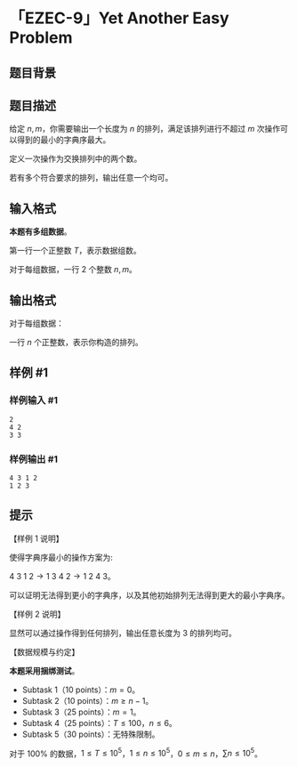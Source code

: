 # 「EZEC-9」Yet Another Easy Problem

## 题目背景



## 题目描述

给定 $n,m$，你需要输出一个长度为 $n$ 的排列，满足该排列进行不超过 $m$ 次操作可以得到的最小的字典序最大。

定义一次操作为交换排列中的两个数。

若有多个符合要求的排列，输出任意一个均可。

## 输入格式

**本题有多组数据**。

第一行一个正整数 $T$，表示数据组数。

对于每组数据，一行 $2$ 个整数 $n,m$。

## 输出格式

对于每组数据：

一行 $n$ 个正整数，表示你构造的排列。

## 样例 #1

### 样例输入 #1
```
2
4 2
3 3
```

### 样例输出 #1

```
4 3 1 2
1 2 3
```

## 提示

【样例 $1$ 说明】

使得字典序最小的操作方案为:

$4\ 3\ 1\ 2\to1\ 3\ 4\ 2\to1\ 2\ 4\ 3$。

可以证明无法得到更小的字典序，以及其他初始排列无法得到更大的最小字典序。

【样例 $2$ 说明】

显然可以通过操作得到任何排列，输出任意长度为 $3$ 的排列均可。

【数据规模与约定】

**本题采用捆绑测试**。

- Subtask 1（10 points）：$m=0$。
- Subtask 2（10 points）：$m\ge n-1$。
- Subtask 3（25 points）：$m=1$。
- Subtask 4（25 points）：$T\le100$，$n\le6$。
- Subtask 5（30 points）：无特殊限制。

对于 $100\%$ 的数据，$1\le T\le 10^5$，$1\le n\le10^5$，$0\le m\le n$，$\sum n\le10^5$。
